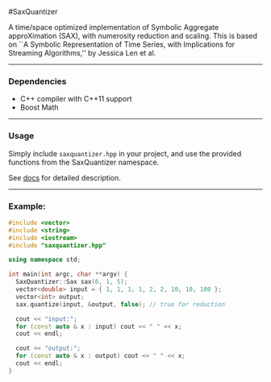 #SaxQuantizer 

A time/space optimized implementation of Symbolic Aggregate approXimation (SAX), with numerosity reduction and scaling. 
This is based on ``A Symbolic Representation of Time Series, with Implications for Streaming Algorithms,'' by Jessica Len et al.

---
### Dependencies

* C++ compiler with C++11 support
* Boost Math

---
### Usage

Simply include `saxquantizer.hpp` in your project, and use the provided functions from the SaxQuantizer namespace. 

See [docs](https://htmlpreview.github.io/?https://github.com/melsabagh/sax/blob/master/docs/docs.html) for detailed description.

---
### Example: 
```C++
#include <vector>
#include <string>
#include <iostream>
#include "saxquantizer.hpp"

using namespace std;

int main(int argc, char **argv) {
  SaxQuantizer::Sax sax(6, 1, 5);
  vector<double> input = { 1, 1, 1, 1, 2, 2, 10, 10, 100 };
  vector<int> output;
  sax.quantize(input, &output, false); // true for reduction

  cout << "input:";
  for (const auto & x : input) cout << " " << x;
  cout << endl;

  cout << "output:";
  for (const auto & x : output) cout << " " << x;
  cout << endl;
}
```

